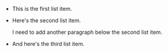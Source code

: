 * This is the first list item.
* Here's the second list item.

    I need to add another paragraph below the second list item.

* And here's the third list item.